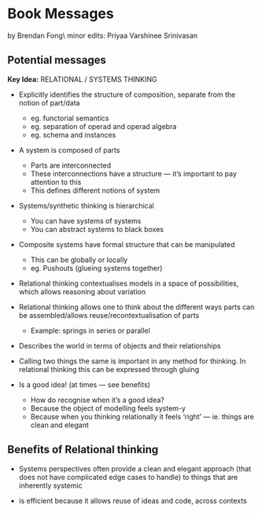 # Book Messages
by Brendan Fong\ 
minor edits: Priyaa Varshinee Srinivasan

## Potential messages

**Key Idea:** RELATIONAL / SYSTEMS THINKING

- Explicitly identifies the structure of composition, separate from the notion of part/data
    - eg. functorial semantics
    - eg. separation of operad and operad algebra
    - eg. schema and instances

- A system is composed of parts
    - Parts are interconnected
    - These interconnections have a structure — it’s important to pay attention to this
    - This defines different notions of system

- Systems/synthetic thinking is hierarchical
    - You can have systems of systems
    - You can abstract systems to black boxes

- Composite systems have formal structure that can be manipulated
    - This can be globally or locally
    - eg. Pushouts (glueing systems together)

- Relational thinking contextualises models in a space of possibilities, which allows reasoning about variation 

- Relational thinking allows one to think about the different ways parts can be assembled/allows reuse/recontextualisation of parts
    - Example: springs in series or parallel

- Describes the world in terms of objects and their relationships

- Calling two things the same is important in any method for thinking. In relational thinking this can be expressed through gluing

- Is a good idea! (at times — see benefits)
    - How do recognise when it’s a good idea?
    - Because the object of modelling feels system-y
    - Because when you thinking relationally it feels ‘right’ — ie. things are clean and elegant

## Benefits of Relational thinking

- Systems perspectives often provide a clean and elegant approach (that does not have complicated edge cases to handle) to things that are inherently systemic

- is efficient because it allows reuse of ideas and code, across contexts
